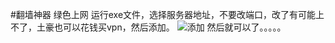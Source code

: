 #翻墙神器
绿色上网
运行exe文件，选择服务器地址，不要改端口，改了有可能上不了，土豪也可以花钱买vpn，然后添加。
![添加](http://img.blog.csdn.net/20160908163318918?watermark/2/text/aHR0cDovL2Jsb2cuY3Nkbi5uZXQv/font/5a6L5L2T/fontsize/400/fill/I0JBQkFCMA==/dissolve/70/gravity/Center)
然后就可以了。。。。。
